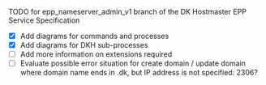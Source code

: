 TODO for epp_nameserver_admin_v1 branch of the DK Hostmaster EPP Service Specification

- [X] Add diagrams for commands and processes
- [X] Add diagrams for DKH sub-processes
- [ ] Add more information on extensions required
- [ ] Evaluate possible error situation for create domain / update domain where domain name ends in .dk, but IP address is not specified: 2306?
